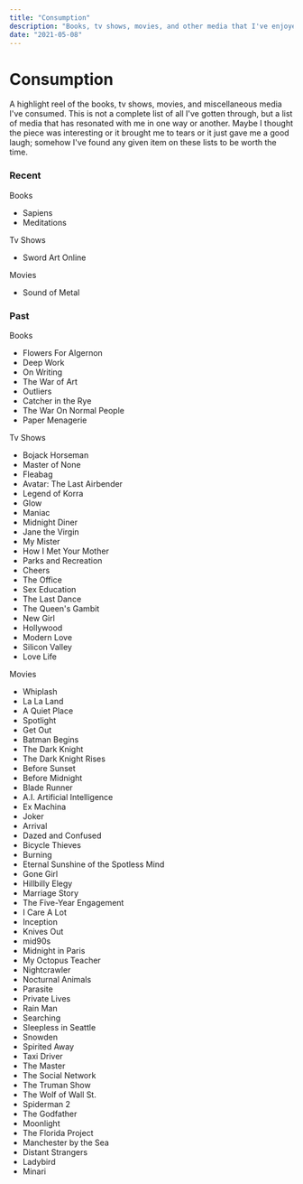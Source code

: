 ```yaml
---
title: "Consumption"
description: "Books, tv shows, movies, and other media that I've enjoyed."
date: "2021-05-08"
---
```


# Consumption

A highlight reel of the books, tv shows, movies, and miscellaneous media I've consumed.
This is not a complete list of all I've gotten through, but a list of media
that has resonated with me in one way or another. Maybe I thought the piece was interesting
or it brought me to tears or it just gave me a good laugh; somehow I've found any given
item on these lists to be worth the time.

### Recent

Books
- Sapiens
- Meditations

Tv Shows
- Sword Art Online

Movies
- Sound of Metal

### Past

Books
- Flowers For Algernon
- Deep Work
- On Writing
- The War of Art
- Outliers
- Catcher in the Rye
- The War On Normal People
- Paper Menagerie

Tv Shows
- Bojack Horseman
- Master of None
- Fleabag
- Avatar: The Last Airbender
- Legend of Korra
- Glow
- Maniac
- Midnight Diner
- Jane the Virgin
- My Mister
- How I Met Your Mother
- Parks and Recreation
- Cheers
- The Office
- Sex Education
- The Last Dance
- The Queen's Gambit
- New Girl
- Hollywood
- Modern Love
- Silicon Valley
- Love Life

Movies
- Whiplash
- La La Land
- A Quiet Place
- Spotlight
- Get Out
- Batman Begins
- The Dark Knight
- The Dark Knight Rises
- Before Sunset
- Before Midnight
- Blade Runner
- A.I. Artificial Intelligence
- Ex Machina
- Joker
- Arrival
- Dazed and Confused
- Bicycle Thieves
- Burning
- Eternal Sunshine of the Spotless Mind
- Gone Girl
- Hillbilly Elegy
- Marriage Story
- The Five-Year Engagement
- I Care A Lot
- Inception
- Knives Out
- mid90s
- Midnight in Paris
- My Octopus Teacher
- Nightcrawler
- Nocturnal Animals
- Parasite
- Private Lives
- Rain Man
- Searching
- Sleepless in Seattle
- Snowden
- Spirited Away
- Taxi Driver
- The Master
- The Social Network
- The Truman Show
- The Wolf of Wall St.
- Spiderman 2
- The Godfather
- Moonlight
- The Florida Project
- Manchester by the Sea
- Distant Strangers
- Ladybird
- Minari